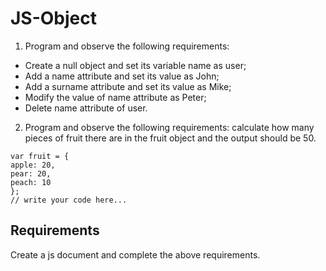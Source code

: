 # JS-Object

1. Program and observe the following requirements:  
  - Create a null object and set its variable name as user; 
  - Add a name attribute and set its value as John; 
  - Add a surname attribute and set its value as Mike; 
  - Modify the value of name attribute as Peter; 
  - Delete name attribute of user. 
 
2. Program and observe the following requirements: calculate how many pieces of fruit there are in the fruit object and the output should be 50. 

```
var fruit = {
apple: 20,
pear: 20,
peach: 10
};
// write your code here...
```
## Requirements
Create a js document and complete the above requirements.